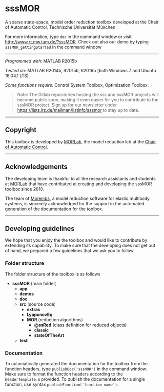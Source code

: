 ﻿sssMOR
=======

A sparse state-space, model order reduction toolbox developed at the Chair of
Automatic Control, Technische Universität München.

For more information, type `doc` in the command window or visit http://www.rt.mw.tum.de/?sssMOR. Check out also our demo by typing `sssMOR_gettingStarted` in the command window

***
*Programmed with:* MATLAB R2015b

*Tested on:* MATLAB R2014b, R2015b, R2016b (both Windows 7 and Ubuntu 16.04.1 LTS)

*Some functions require:* Control System Toolbox, Optimization Toolbox.

> Note: The Gitlab repositories hosting the sss and sssMOR projects will become public soon, making it even easier for you to contribute to the sssMOR project.
>Sign up for our newsletter under https://lists.lrz.de/mailman/listinfo/sssmor to stay up to date.

***
Copyright
----------
This toolbox is developed by [MORLab](http://www.rt.mw.tum.de/en/research/fields-of-research/model-order-reduction/), the model reduction lab at the [Chair of Automatic Control](www.rt.mw.tum.de/en).

***
Acknowledgements
-----------------
The developing team is thankful to all the research assistants and students at [MORLab](http://www.rt.mw.tum.de/en/research/fields-of-research/model-order-reduction/) that have contributed at creating and developing the sssMOR toolbox since 2010.

The team of [Morembs](http://www.itm.uni-stuttgart.de/research/model_reduction/MOREMBS_en.php), a model reduction software for elastic multibody systems, is sincerely acknowledged for the support in the automated generation of the documentation for the toolbox.

***
Developing guidelines
----------------------

We hope that you enjoy the the toolbox and would like to contribute by extending its capability.
To make sure that the developing does not get out of hand, we prepared a few guidelines that we ask you to follow.


### Folder structure
The folder structure of the toolbox is as follows
- **sssMOR** (main folder)
 	- **app**
 	- **demos**
 	- **doc**
	- **src** (source code)
		- **extras**
		- **LyapunovEq** 
		- **MOR** (reduction algorithms)
		    - **@ssRed** (class definition for reduced objects)
		    - **classic**
		    - **stateOfTheArt**
	- **test**


### Documentation
To automatically generated the documentation for the toolbox from the function headers, type `publishDoc('sssMOR')` in the command window. Make sure to format the function headers according to the ``headerTemplate.m`` provided. To publish the documentation for a single function, use syntax `publishFunction('function name')`.
